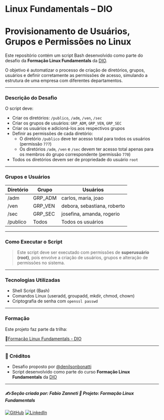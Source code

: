 # Linux Fundamentals – DIO

# Provisionamento de Usuários, Grupos e Permissões no Linux

Este repositório contém um script Bash desenvolvido como parte do desafio da **Formação Linux Fundamentals** da [DIO](https://www.dio.me/).

O objetivo é automatizar o processo de criação de diretórios, grupos, usuários e definir corretamente as permissões de acesso, simulando a estrutura de uma empresa com diferentes departamentos.

---

### Descrição do Desafio

O script deve:

- Criar os diretórios: `/publico`, `/adm`, `/ven`, `/sec`
- Criar os grupos de usuários: `GRP_ADM`, `GRP_VEN`, `GRP_SEC`
- Criar os usuários e adicioná-los aos respectivos grupos
- Definir as permissões de cada diretório:
  - O diretório `/publico` deve ter acesso total para todos os usuários (permissão `777`)
  - Os diretórios `/adm`, `/ven` e `/sec` devem ter acesso total apenas para os membros do grupo correspondente (permissão `770`)
- Todos os diretórios devem ser de propriedade do usuário `root`

---

### Grupos e Usuários

| Diretório | Grupo     | Usuários                      |
|----------|-----------|-------------------------------|
| /adm     | GRP_ADM   | carlos, maria, joao           |
| /ven     | GRP_VEN   | debora, sebastiana, roberto   |
| /sec     | GRP_SEC   | josefina, amanda, rogerio     |
| /publico | Todos     | Todos os usuários              |

---

### Como Executar o Script

> Este script deve ser executado com permissões de **superusuário (root)**, pois envolve a criação de usuários, grupos e alteração de permissões no sistema.

---

### Tecnologias Utilizadas

- Shell Script (Bash)
- Comandos Linux (useradd, groupadd, mkdir, chmod, chown)
- Criptografia de senha com `openssl passwd`

---

### Formação

Este projeto faz parte da trilha:

🔗[Formação Linux Fundamentals - DIO](https://web.dio.me/track/formacao-linux-fundamentals)

---

### 🤝 Créditos

- Desafio proposto por [@denilsonbonatti](https://github.com/denilsonbonatti)
- Script desenvolvido como parte do curso **Formação Linux Fundamentals** da [DIO](https://dio.me)

---

##### ✍️ Seção criada por: Fabio Zanneti 🎯 Projeto: Formação Linux Fundamentals
[![GitHub](https://img.shields.io/badge/GitHub-fzanneti-181717?style=flat&logo=github)](https://github.com/fzanneti)
[![LinkedIn](https://img.shields.io/badge/LinkedIn-fzanneti-0A66C2?style=flat&logo=linkedin&logoColor=white)](https://linkedin.com/in/fzanneti)
